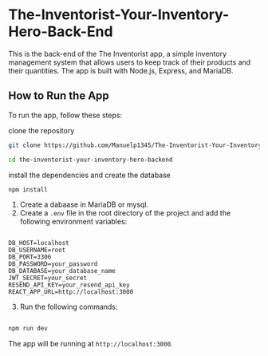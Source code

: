 # The-Inventorist-Your-Inventory-Hero-Back-End

This is the back-end of the The Inventorist app, a simple inventory management system that allows users to keep track of their products and their quantities. The app is built with Node.js, Express, and MariaDB.

## How to Run the App

To run the app, follow these steps:

clone the repository

```bash
git clone https://github.com/Manuelp1345/The-Inventorist-Your-Inventory-Hero-BackEnd.git
```

```bash
cd the-inventorist-your-inventory-hero-backend
```

install the dependencies and create the database

```bash
npm install
```

1. Create a dabaase in MariaDB or mysql.
2. Create a `.env` file in the root directory of the project and add the following environment variables:

```

DB_HOST=localhost
DB_USERNAME=root
DB_PORT=3306
DB_PASSWORD=your_password
DB_DATABASE=your_database_name
JWT_SECRET=your_secret
RESEND_API_KEY=your_resend_api_key
REACT_APP_URL=http://localhost:3000

```

3. Run the following commands:

```bash

npm run dev
```

The app will be running at `http://localhost:3000`.
